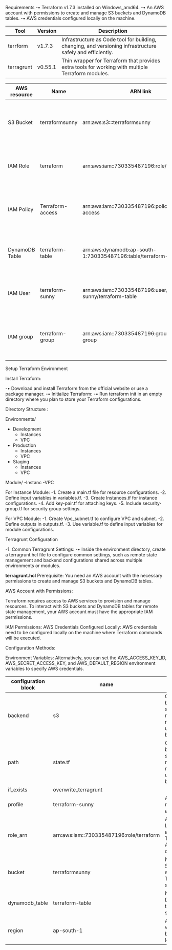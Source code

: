 Requirements
-•	Terraform v1.7.3 installed on Windows_amd64.
-•	An AWS account with permissions to create and manage S3 buckets and DynamoDB tables.
-•	AWS credentials configured locally on the machine.

|Tool|Version|Description|
|--|--|--|
|terrform|v1.7.3|Infrastructure as Code tool for building, changing, and versioning infrastructure safely and efficiently. |
|terragrunt|v0.55.1| Thin wrapper for Terraform that provides extra tools for working with multiple Terraform modules. |

|AWS resource | Name | ARN link | Description|
|--|--|--|--|
|S3 Bucket|terraformsunny|arn:aws:s3:::terraformsunny|Object storage service used for storing Terraform state files remotely.|
|IAM Role|terraform|arn:aws:iam::730335487196:role/terraform|IAM role assumed by Terraform or Terragrunt for AWS operations.|
| IAM Policy |Terraform-access|arn:aws:iam::730335487196:policy/Terraform-access|Policy attached to the IAM role defining permissions for AWS resources.|
|DynamoDB Table|terraform-table|arn:aws:dynamodb:ap-south-1:730335487196:table/terraform-table|Table used for state locking in Terraform remote state configuration.|
| IAM User |terraform-sunny|arn:aws:iam::730335487196:user/terraform-sunny/terraform-table|IAM user with necessary permissions for Terraform and Terragrunt.|
|IAM group|terraform-group|arn:aws:iam::730335487196:group/terraform-group|IAM group with necessary permissions for Terraform and Terragrun.|



Setup Terraform Environment

Install Terraform:

-•	Download and install Terraform from the official website or use a package manager.
-•	Initialize Terraform:
-•	Run terraform init in an empty directory where you plan to store your Terraform configurations.

Directory Structure :

Environments/

- Development
  - Instances
  - VPC
- Production
  - Instances
  - VPC
- Staging
  - Instances
  - VPC


Module/
 -Instanc
 -VPC

 For Instance Module:
-1.	Create a main.tf file for resource configurations.
-2.	Define input variables in variables.tf.
-3.	Create Instances.tf for instance configurations.
-4.	Add key-pair.tf for attaching keys.
-5.	Include security-group.tf for security group settings.

For VPC Module:
-1.	Create Vpc_subnet.tf to configure VPC and subnet.
-2.	Define outputs in outputs.tf.
-3.	Use variable.tf to define input variables for module configurations.

Terragrunt Configuration

-1.	Common Terragrunt Settings:
-•	Inside the environment directory, create a terragrunt.hcl file to configure common settings, such as remote state management and backend configurations shared across multiple environments or modules.

**terragrunt.hcl**
Prerequisite: 
You need an AWS account with the necessary permissions to create and manage S3 buckets and DynamoDB tables.

AWS Account with Permissions:

Terraform requires access to AWS services to provision and manage resources. To interact with S3 buckets and DynamoDB tables for remote state management, your AWS account must have the appropriate IAM permissions.

IAM Permissions: 
AWS Credentials Configured Locally: AWS credentials need to be configured locally on the machine where Terraform commands will be executed.

Configuration Methods:

Environment Variables: Alternatively, you can set the AWS_ACCESS_KEY_ID, AWS_SECRET_ACCESS_KEY, and AWS_DEFAULT_REGION environment variables to specify AWS credentials.

|configuration block| name | description|
|----|----|----|
|backend|s3|Configuration block for specifying remote state management using an S3 backend.|
|path|state.tf|Configuration block for specifying remote state management using an S3 backend.|
|if_exists|overwrite_terragrunt||
|profile|terraform-sunny|AWS profile name used for authentication.|
|role_arn|arn:aws:iam::730335487196:role/terraform|	ARN of the IAM role assumed by Terraform for AWS operations.|
|bucket|terraformsunny|Name of the S3 bucket to store Terraform state files.|
|dynamodb_table|terraform-table|Name of the DynamoDB table used for state locking.|
|region|ap-south-1|AWS region where the S3 bucket is located.|


